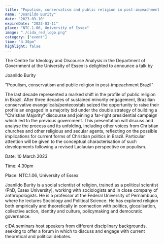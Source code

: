 ```yaml
---
title: "Populism, conservatism and public religion in post-impeachment Brazil"
name: "Joanildo Burity"
date: "2023-03-10"
expireDate: "2023-03-11"
place: "NTC.1.06, University of Essex"
image: "./cida_red_logo.png"
category: ["event"]
time: "4.30pm"
highlight: false
---
```


The Centre for Ideology and Discourse Analysis in the Department of Government at the University of Essex is delighted to announce a talk by

Joanildo Burity

"Populism, conservatism and public religion in post-impeachment Brazil"

The last decade represented a marked shift in the profile of public religion in Brazil. After three decades of sustained minority engagement, Brazilian conservative evangelicals/pentecostals seized the opportunity to raise their profile an engaged in a majority bid under the double strategy of building a "Christian Majority" discourse and joining a far-right presidential campaign which led to the previous government. This presentation will discuss and analyse the process and its unfolding, including other voices from Christian churches and other religious and secular agents, reflecting on the possible implications for current forms of Christian politics in Brazil. Particular attention will be given to the conceptual characterisation of such developments following a revised Laclauian perspective on populism.

Date: 10 March 2023

Time: 4.30pm

Place: NTC.1.06, University of Essex

Joanildo Burity is a social scientist of religion, trained as a political scientist (PhD, Essex University), working with sociologists and in close company of anthropologists. He is a professor at the Federal University of Pernambuco, where he lectures Sociology and Political Science. He has explored religion both empirically and theoretically in connection with politics, glocalisation, collective action, identity and culture, policymaking and democratic governance. 

cIDA seminars host speakers from different disciplinary backgrounds, seeking to offer a forum in which to discuss and engage with current theoretical and political debates.
